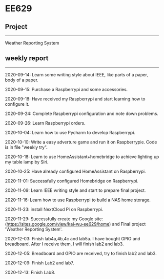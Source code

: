 EE629
====
## Project
-----
Weather Reporting System

## weekly report
-----
2020-09-14: Learn some writing style about IEEE, like parts of a paper, body of a paper.

2020-09-15: Purchase a Raspberrypi and some accessories.

2020-09-18: Have received my Raspberrypi and start learning how to configure it.

2020-09-24: Complete Raspberrypi configuration and note down problems.

2020-09-26: Learn Raspberrypi orders.

2020-10-04: Learn how to use Pycharm to develop Raspberrypi.

2020-10-10: Write a easy adverture game and run it on Raspberrypie. Code is in file "weekly try".

2020-10-18: Learn to use HomeAssistant+homebridge to achieve lighting up my table lamp by Siri.

2020-10-25: Have already configured HomeAssistant on Raspberrypi.

2020-11-01: Successfully configured Homebridge on Raspberrypi.

2020-11-09: Learn IEEE writing style and start to prepare final project.

2020-11-16: Learn how to use Raspberrypi to build a NAS home storage.

2020-11-23: install NextCloud Pi on Raspberrypi.

2020-11-29: Successfully create my Google site: (https://sites.google.com/view/kai-wu-ee629/home) and Final project 'Weather Reporting System'.

2020-12-03: Finish lab4a,4b,4c and lab5a. I have bought GPIO and breadboard. After I receive them, I will finish lab2 and lab3. 

2020-12-05: Breadboard and GPIO are received, try to finish lab2 and lab3.

2020-12-09: Finish Lab2 and lab7.

2020-12-13: Finish Lab8.
